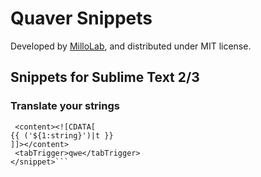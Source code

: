 Quaver Snippets
====================
Developed by [MilloLab](http://millolab.com), and distributed under MIT license.


## Snippets for Sublime Text 2/3

### Translate your strings 

```<snippet>
 <content><![CDATA[
{{ ('${1:string}')|t }}
]]></content>
 <tabTrigger>qwe</tabTrigger>
</snippet>```

